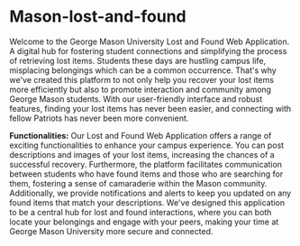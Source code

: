 # Mason-lost-and-found

Welcome to the George Mason University Lost and Found Web Application. 
A digital hub for fostering student connections and simplifying the process of retrieving lost items. Students these days are hustling campus life, misplacing belongings which can be a common occurrence. That's why we've created this platform to not only help you recover your lost items more efficiently but also to promote interaction and community among George Mason students. With our user-friendly interface and robust features, finding your lost items has never been easier, and connecting with fellow Patriots has never been more convenient.

__Functionalities:__
Our Lost and Found Web Application offers a range of exciting functionalities to enhance your campus experience. You can post descriptions and images of your lost items, increasing the chances of a successful recovery. Furthermore, the platform facilitates communication between students who have found items and those who are searching for them, fostering a sense of camaraderie within the Mason community. Additionally, we provide notifications and alerts to keep you updated on any found items that match your descriptions. We've designed this application to be a central hub for lost and found interactions, where you can both locate your belongings and engage with your peers, making your time at George Mason University more secure and connected.